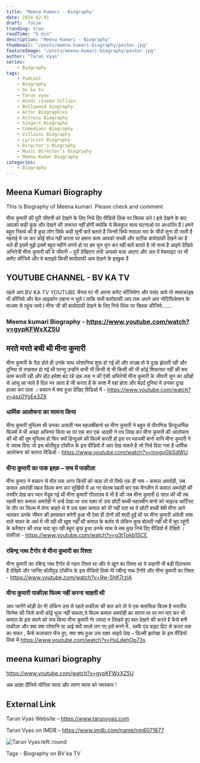 ```yaml
---
title: 'Meena Kumari - Biography'
date: 2024-02-01 
draft:  false   
tranding: true  
readTime: "5 min"
description: "Meena Kumari - Biography"
thumbnail: "/posts/meena-kumari-biography/poster.jpg"
featureImage: "/posts/meena-kumari-biography/poster.jpg"
author: "Tarun Vyas"
series:
    - Biography
tags:
    - Podcast
    - Biography
    - bv ka tv
    - Tarun vyas
    - Hindi cinema Villain 
    - Bollywood biography
    - Actor Biographies
    - Actress Biography 
    - Singers Biography
    - Comedians Biography
    - Villains Biography
    - Lyricist Biography
    - Director's Biography
    - Music Director's Biogrpahy
    - Meena Kumar Biography
categories:     
    - Biography
---
```

## Meena Kumari Biography
This is Biography of Meena kumari. Please check and comment

मीना कुमारी की पूरी जीवनी को देखने के लिए निचे दिए वीडियो लिंक पर क्लिक करे I
इसे देखने के बाद आपको कही कुछ और देखने की ज़रूरत नहीं होगी क्योकि ये बिलकुल सत्य घटनाओ पर आधारित है I
हमने बहुत रिसर्च की है कुछ लोग सिर्फ कही सुनी बातें बताते है जिनमें सिर्फ मसाला मार के चीज़ें सुना दी जाती है गहराई में जा कर कोई शोध नहीं करता
पर हमारा काम आपको सच्ची और सटीक बायोग्राफी देखने का है भले ही इसमें मुझे इसमें बहुत महीने लगते हो पर हम चुन चुन कर वही बातें बताते है जो सत्य है
आइये देखिये अभिनेत्री मीना कुमारी की ये जीवनी – पूरी देखिएगा तभी आपको मज़ा आएगा और अंत में वेबसाइट पर भी कमेंट कीजिये और ये बताइये किसी बायोग्राफी आप देखने के इच्छुक है

## YOUTUBE CHANNEL - BV KA TV
पहले आप BV KA TV YOUTUBE चैनल पर भी अपना कमेंट कीजियेगा और पसंद आये तो सब्सक्राइब भी कीजिये और बेल आइकॉन दबाना न भूले I
ताकि सभी बायोग्राफी आप तक अपने आप नोटिफिकेशन के माध्यम से पहुंच जाये I
मीना जी की बायोग्राफी देखने के लिए निचे लिंक पर क्लिक कीजिये…….

### Meena kumari Biography - https://www.youtube.com/watch?v=gypKFWxXZ5U

## मरते मरते बची थी मीना कुमारी 
मीना कुमारी के पैदा होते ही उनके साथ परेशानिया शुरू हो गई थी और ताउम्र वो ये दुःख झेलती रही और दुनिया से रुखसत हो गई थी परन्तु उन्होंने कभी भी किसी से भी किसी की भी कोई शिकायत नहीं की बस काम करती रही और होंठ हमेशा बंद रहे उफ़ तक न की ऐसी अभिनेत्री मीना कुमारी के जीवनी सुन का आँखों से आंसू आ जाते है दिल भर आता है जी करता है के काश मैं वहां होता और बेदर्द दुनिया में उनका दुःख हल्का कर पाता । 
बचपन में क्या हुआ देखिए विडिओ में - https://www.youtube.com/watch?v=asz0YgEe3Z8

### धार्मिक आलोचना का सामना किया

मीना कुमारी मुस्लिम थी उनका असली नाम महज़बींबानो था मीना कुमारी ने बहुत से पौराणिक हिन्दूधार्मिक फिल्मो में भी अच्छा अभिनय किया था पर एक बार एक आदमी ने पत्र लिख कर मीना कुमारी की आलोचना की थी की तुम मुस्लिम हो फिर क्यों हिन्दूधर्म की फिल्में करती हो इस पर महजबीं बानो यानि मीना कुमारी ने ये जवाब दिया जो इस बॉलीवुड टॉकीज  के इस वीडियो में आप देख सकते है जो निचे दिया गया है
धार्मिक आलोचना को बताता विडिओ - https://www.youtube.com/watch?v=lnogoGbSdWU

### मीना कुमारी का पाक इश्क़ – सच में पाकीज़ा

मीना कुमार ने बचपन से मौत तक अगर किसी को चाहा तो वो सिर्फ एक ही नाम – कमाल अमरोही, जब कमाल अमरोही महल फिल्म बना कर सुर्खियों में आ गए थेIतब पहली बार एक मैगज़ीन में कमाल अमरोही की तस्वीर देख कर प्यार मेंडूब गई थी मीना कुमारी गौरतलब ये भी है की जब मीना कुमारी 6 साल की थी तब पहली बार कमाल अमरोही ने उन्हें देखा था उस वक़्त वो उस छोटी बच्ची महज़बीन बानो को चाइल्ड आर्टिस्ट के तौर पर फिल्म में लेना चाहते थे ये उस वक़्त कमाल को भी नहीं पता था ये छोटी बच्ची बेबी मीना आगे चलकर उनके जीवन की हमसफ़र बनेगी हुआ भी ऐसा ही दोनों की शादी हुई थी पर मीना कुमारी अंग्रेजी भाषा वाले सफर के अर्थ में जी रही थी खुश नहीं थी कमाल के बर्ताव से लेकिन कुछ बोलती नहीं थी मैं चुप रहूंगी के करैक्टर की तरह सदा चुप रही बहुत कुछ हुआ उनके साथ ये सब कुछ निचे दिए वीडियो में देखिये । 
पाकीज़ा - https://www.youtube.com/watch?v=g3tTokb1SCE

### रबिन्द्र नाथ टैगोर से मीना कुमारी का रिश्ता

मीना कुमारी का रबिन्द्र नाथ टैगोर से गहरा रिश्ता था और ये खून का रिश्ता था ये कहानी भी बड़ी दिलचस्प है देखिये और जानिए बॉलीवुड टॉकीज  के इस वीडियो लिकं मेंI
रबीन्द्र नाथ टैगोरे और मीना कुमारी का रिश्ता - https://www.youtube.com/watch?v=9w-5hK7rzjA

### मीना कुमारी पाकीज़ा फिल्म नहीं करना चाहती थी

आप जानेंगे थोड़ी देर में! लेकिन उस से पहले पाकीज़ा की बात करे तो ये एक क्लासिक फिल्म है भारतीय सिनेमा की जिसे कभी कोई भुला नहीं सकता,ये फिल्म कमाल अमरोही का सपना था पर मन मार कर भी कमाल के इस सपने को सच किया मीना कुमारी नेI
ज़्यादा न लिखते हुए बात देखने की करते है कैसे बनी पाकीज़ा और क्या क्या परेशानि या आई क्यों सालो लग गए इसे बनने में..
ब्लकै एंड वाइट प्रिटं से कलर तक का सफर , कैसे कलाकार चेंज हुए,
क्या क्या हुआ उस वक़्त आइये देख – फ़िल्मी झरोखा के इस वीडियो लिकं में https://www.youtube.com/watch?v=HuLdehOp73s

## meena kumari biography
https://www.youtube.com/watch?v=gypKFWxXZ5U

अब  आज्ञा  दीजिये  योगिता  व्यास  और  तरुण  व्यास  को  नमस्कार !

## External Link
Tarun Vyas Website – https://www.tarunvyas.com

Tarun Vyas on IMDB – https://www.imdb.com/name/nm6071677


![Tarun Vyas:left::round](/images/profile.png)

Tags -  Biography on BV ka TV 